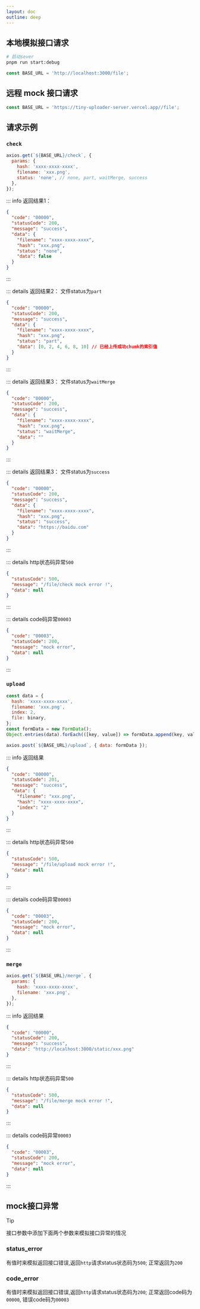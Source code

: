 ```yaml
---
layout: doc
outline: deep
---
```


## 本地模拟接口请求

```bash
# 启动sever
pnpm run start:debug
```

```js
const BASE_URL = 'http://localhost:3000/file';
```

## 远程 mock 接口请求

```js
const BASE_URL = 'https://tiny-uploader-server.vercel.app//file';
```

## 请求示例

### `check`

```js {1}
axios.get(`${BASE_URL}/check`, {
  params: {
    hash: 'xxxx-xxxx-xxxx',
    filename: 'xxx.png',
    status: 'none', // none, part, waitMerge, success
  },
});
```

::: info 返回结果1：

```json
{
  "code": "00000",
  "statusCode": 200,
  "message": "success",
  "data": {
    "filename": "xxxx-xxxx-xxxx",
    "hash": "xxx.png",
    "status": "none",
    "data": false
  }
}
```

:::

::: details 返回结果2： 文件status为`part`

```json
{
  "code": "00000",
  "statusCode": 200,
  "message": "success",
  "data": {
    "filename": "xxxx-xxxx-xxxx",
    "hash": "xxx.png",
    "status": "part",
    "data": [0, 2, 4, 6, 8, 10] // 已经上传成功chunk的索引值
  }
}
```

:::

::: details 返回结果3： 文件status为`waitMerge`

```json
{
  "code": "00000",
  "statusCode": 200,
  "message": "success",
  "data": {
    "filename": "xxxx-xxxx-xxxx",
    "hash": "xxx.png",
    "status": "waitMerge",
    "data": ""
  }
}
```

:::

::: details 返回结果3： 文件status为`success`

```json
{
  "code": "00000",
  "statusCode": 200,
  "message": "success",
  "data": {
    "filename": "xxxx-xxxx-xxxx",
    "hash": "xxx.png",
    "status": "success",
    "data": "https://baidu.com"
  }
}
```

:::

::: details http状态码异常`500`

```json
{
  "statusCode": 500,
  "message": "/file/check mock error !",
  "data": null
}
```

:::

::: details code码异常`00003`

```json
{
  "code": "00003",
  "statusCode": 200,
  "message": "mock error",
  "data": null
}
```

:::

### `upload`

```js {10}
const data = {
  hash: 'xxxx-xxxx-xxxx',
  filename: 'xxx.png',
  index: 2,
  file: binary,
};
const formData = new FormData();
Object.entries(data).forEach(([key, value]) => formData.append(key, value));

axios.post(`${BASE_URL}/upload`, { data: formData });
```

::: info 返回结果

```json
{
  "code": "00000",
  "statusCode": 201,
  "message": "success",
  "data": {
    "filename": "xxx.png",
    "hash": "xxxx-xxxx-xxxx",
    "index": "2"
  }
}
```

:::

::: details http状态码异常`500`

```json
{
  "statusCode": 500,
  "message": "/file/upload mock error !",
  "data": null
}
```

:::

::: details code码异常`00003`

```json
{
  "code": "00003",
  "statusCode": 200,
  "message": "mock error",
  "data": null
}
```

:::

### `merge`

```js {1}
axios.get(`${BASE_URL}/merge`, {
  params: {
    hash: 'xxxx-xxxx-xxxx',
    filename: 'xxx.png',
  },
});
```

::: info 返回结果

```json
{
  "code": "00000",
  "statusCode": 200,
  "message": "success",
  "data": "http://localhost:3000/static/xxx.png"
}
```

:::

::: details http状态码异常`500`

```json
{
  "statusCode": 500,
  "message": "/file/merge mock error !",
  "data": null
}
```

:::

::: details code码异常`00003`

```json
{
  "code": "00003",
  "statusCode": 200,
  "message": "mock error",
  "data": null
}
```

:::

## mock接口异常

> [!TIP]
> 接口参数中添加下面两个参数来模拟接口异常的情况

### status_error

有值时来模拟返回接口错误,返回`http`请求status状态码为`500`; 正常返回为`200`

### code_error

有值时来模拟返回接口错误,返回`http`请求status状态码为`200`; 正常返回code码为`00000`, 错误code码为`00003`
